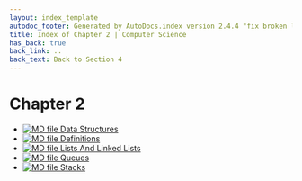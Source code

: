 ```yaml
---
layout: index_template
autodoc_footer: Generated by AutoDocs.index version 2.4.4 "fix broken link for 'C' filetype" ⓒ Starwort, 2020
title: Index of Chapter 2 | Computer Science
has_back: true
back_link: ..
back_text: Back to Section 4
---
```


# **Chapter 2**

- [![MD file](https://img.icons8.com/windows/512/03dac6/regular-document.png) Data Structures](./data_structures.html)
- [![MD file](https://img.icons8.com/windows/512/03dac6/regular-document.png) Definitions](./definitions.html)
- [![MD file](https://img.icons8.com/windows/512/03dac6/regular-document.png) Lists And Linked Lists](./lists_and_linked_lists.html)
- [![MD file](https://img.icons8.com/windows/512/03dac6/regular-document.png) Queues](./queues.html)
- [![MD file](https://img.icons8.com/windows/512/03dac6/regular-document.png) Stacks](./stacks.html)
